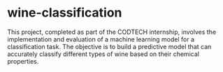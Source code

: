 # wine-classification
This project, completed as part of the CODTECH internship, involves the implementation and evaluation of a machine learning model for a classification task. The objective is to build a predictive model that can accurately classify different types of wine based on their chemical properties.
